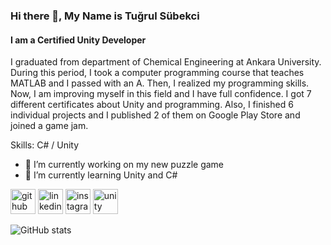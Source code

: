 ### Hi there 👋, My Name is Tuğrul Sübekci
#### I am a Certified Unity Developer
I graduated from department of Chemical Engineering at Ankara University. During this period, I took a computer programming course that teaches MATLAB and I passed with an A. Then, I realized my programming skills. Now, I am improving myself in this field and I have full confidence. I got 7 different certificates about Unity and programming. Also, I finished 6 individual projects and I published 2 of them on Google Play Store and joined a game jam. 

Skills: C# / Unity

- 🔭 I’m currently working on my new puzzle game 
- 🌱 I’m currently learning Unity and C#


[<img src='https://cdn.jsdelivr.net/npm/simple-icons@3.0.1/icons/github.svg' alt='github' height='40'>](https://github.com/tugrulsubekci)  [<img src='https://cdn.jsdelivr.net/npm/simple-icons@3.0.1/icons/linkedin.svg' alt='linkedin' height='40'>](https://www.linkedin.com/in/tugrulsubekci/)  [<img src='https://cdn.jsdelivr.net/npm/simple-icons@3.0.1/icons/instagram.svg' alt='instagram' height='40'>](https://www.instagram.com/tugrulsubekci/)  [<img src='https://cdn.jsdelivr.net/npm/simple-icons@3.0.1/icons/unity.svg' alt='unity' height='40'>](https://play.unity.com/u/tugrulsubekci)  

![GitHub stats](https://github-readme-stats.vercel.app/api?username=tugrulsubekci&show_icons=true)  

